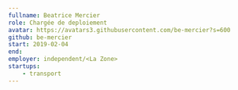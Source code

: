 ```yaml
---
fullname: Beatrice Mercier
role: Chargée de deploiement 
avatar: https://avatars3.githubusercontent.com/be-mercier?s=600
github: be-mercier
start: 2019-02-04 
end:
employer: independent/<La Zone> 
startups:
    - transport
---
```


